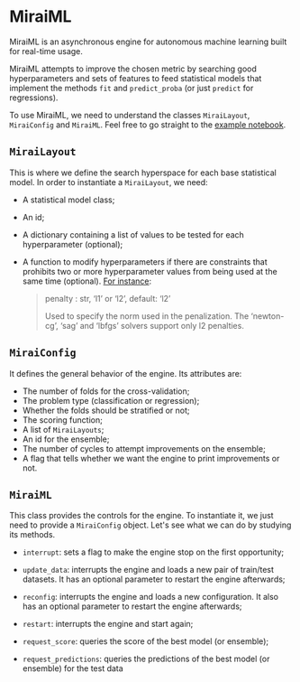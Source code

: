 # MiraiML

MiraiML is an asynchronous engine for autonomous machine learning built for
real-time usage.

MiraiML attempts to improve the chosen metric by searching good hyperparameters
and sets of features to feed statistical models that implement the methods `fit`
and `predict_proba` (or just `predict` for regressions).

To use MiraiML, we need to understand the classes `MiraiLayout`, `MiraiConfig`
and `MiraiML`. Feel free to go straight to the [example notebook](example.ipynb).

## `MiraiLayout`

This is where we define the search hyperspace for each base statistical model.
In order to instantiate a `MiraiLayout`, we need:

- A statistical model class;
- An id;
- A dictionary containing a list of values to be tested for each hyperparameter
  (optional);
- A function to modify hyperparameters if there are constraints that prohibits
  two or more hyperparameter values from being used at the same time (optional).
  [For instance](https://scikit-learn.org/stable/modules/generated/sklearn.linear_model.LogisticRegression.html):

  > penalty : str, ‘l1’ or ‘l2’, default: ‘l2’
  >
  > Used to specify the norm used in the penalization. The ‘newton-cg’, ‘sag’
  > and ‘lbfgs’ solvers support only l2 penalties.

## `MiraiConfig`

It defines the general behavior of the engine. Its attributes are:

- The number of folds for the cross-validation;
- The problem type (classification or regression);
- Whether the folds should be stratified or not;
- The scoring function;
- A list of `MiraiLayouts`;
- An id for the ensemble;
- The number of cycles to attempt improvements on the ensemble;
- A flag that tells whether we want the engine to print improvements or not.

## `MiraiML`

This class provides the controls for the engine. To instantiate it, we just need
to provide a `MiraiConfig` object. Let's see what we can do by studying its
methods.

- `interrupt`: sets a flag to make the engine stop on the first opportunity;

- `update_data`: interrupts the engine and loads a new pair of train/test
  datasets. It has an optional parameter to restart the engine afterwards;

- `reconfig`: interrupts the engine and loads a new configuration. It also has
  an optional parameter to restart the engine afterwards;

- `restart`: interrupts the engine and start again;

- `request_score`: queries the score of the best model (or ensemble);

- `request_predictions`: queries the predictions of the best model (or ensemble)
  for the test data
